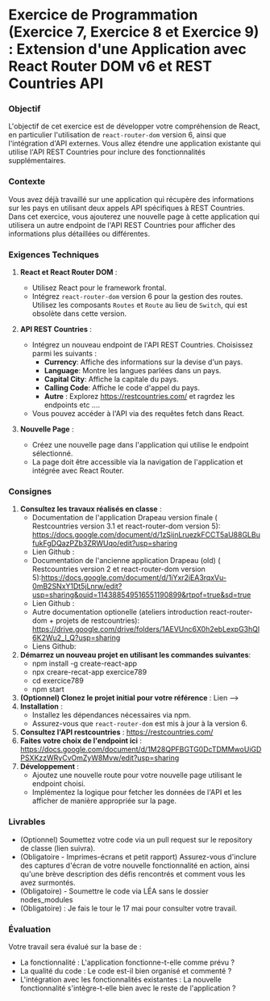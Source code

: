 # Exercice de Programmation (Exercice 7, Exercice 8 et Exercice 9) : Extension d'une Application avec React Router DOM v6 et REST Countries API

### Objectif
L'objectif de cet exercice est de développer votre compréhension de React, en particulier l'utilisation de `react-router-dom` version 6, ainsi que l'intégration d'API externes. Vous allez étendre une application existante qui utilise l'API REST Countries pour inclure des fonctionnalités supplémentaires.

### Contexte
Vous avez déjà travaillé sur une application qui récupère des informations sur les pays en utilisant deux appels API spécifiques à REST Countries. Dans cet exercice, vous ajouterez une nouvelle page à cette application qui utilisera un autre endpoint de l'API REST Countries pour afficher des informations plus détaillées ou différentes.

### Exigences Techniques
1. **React et React Router DOM** :
   - Utilisez React pour le framework frontal.
   - Intégrez `react-router-dom` version 6 pour la gestion des routes. Utilisez les composants `Routes` et `Route` au lieu de `Switch`, qui est obsolète dans cette version.
  
2. **API REST Countries** :
   - Intégrez un nouveau endpoint de l'API REST Countries. Choisissez parmi les suivants : 
     - **Currency**: Affiche des informations sur la devise d'un pays.
     - **Language**: Montre les langues parlées dans un pays.
     - **Capital City**: Affiche la capitale du pays.
     - **Calling Code**: Affiche le code d'appel du pays.
     - **Autre** : Explorez https://restcountries.com/ et ragrdez les endpoints etc ....
   - Vous pouvez accéder à l'API via des requêtes fetch dans React.

3. **Nouvelle Page** :
   - Créez une nouvelle page dans l'application qui utilise le endpoint sélectionné.
   - La page doit être accessible via la navigation de l'application et intégrée avec React Router.

### Consignes
1. **Consultez les travaux réalisés en classe** :
    - Documentation de l'application Drapeau version finale ( Restcountries version 3.1 et react-router-dom version 5): https://docs.google.com/document/d/1zSijnLruezkFCCT5aU88GLBufukFgDQazPZb3ZRWUqo/edit?usp=sharing
    - Lien Github : 
    - Documentation de l'ancienne application Drapeau (old)  ( Restcountries version 2 et react-router-dom version 5):https://docs.google.com/document/d/1iYxr2iEA3rqxVu-0mB2SNxY1Dt5jLnrw/edit?usp=sharing&ouid=114388549516551190899&rtpof=true&sd=true
    - Lien Github : 
    - Autre documentation optionelle (ateliers introduction react-router-dom + projets de restcountries): https://drive.google.com/drive/folders/1AEVUnc6X0h2ebLexpG3hQl6K2Wu2_I_Q?usp=sharing
    - Liens Github:
2. **Démarrez un nouveau projet en utilisant les commandes suivantes**:  
    - npm install -g create-react-app
    - npx creare-recat-app exercice789
    - cd exercice789
    - npm start
3. **(Optionnel) Clonez le projet initial pour votre référence** : Lien --> 
5. **Installation** :
   - Installez les dépendances nécessaires via npm.
   - Assurez-vous que `react-router-dom` est mis à jour à la version 6.
6. **Consultez l'API restcountries** : https://restcountries.com/
7. **Faites votre choix de l'endpoint ici** : https://docs.google.com/document/d/1M28QPFBGTG0DcTDMMwoUiGDPSXKzzWRyCvOmZyW8Mvw/edit?usp=sharing
8. **Développement** :
   - Ajoutez une nouvelle route pour votre nouvelle page utilisant le endpoint choisi.
   - Implémentez la logique pour fetcher les données de l'API et les afficher de manière appropriée sur la page.

### Livrables
- (Optionnel) Soumettez votre code via un pull request sur le repository de classe (lien suivra). 
- (Obligatoire - Imprimes-écrans et petit rapport) Assurez-vous d'inclure des captures d'écran de votre nouvelle fonctionnalité en action, ainsi qu'une brève description des défis rencontrés et comment vous les avez surmontés.
- (Obligatoire) - Soumettre le code via LÉA sans le dossier nodes_modules
- (Obligatoire) : Je fais le tour le 17 mai pour consulter votre travail. 

### Évaluation
Votre travail sera évalué sur la base de :
   - La fonctionnalité : L'application fonctionne-t-elle comme prévu ?
   - La qualité du code : Le code est-il bien organisé et commenté ?
   - L'intégration avec les fonctionnalités existantes : La nouvelle fonctionnalité s'intègre-t-elle bien avec le reste de l'application ?
